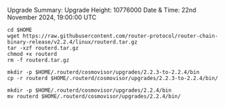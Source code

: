 
Upgrade Summary:
Upgrade Height: 10776000
Date & Time:  22nd November 2024, 19:00:00 UTC
```
cd $HOME
wget https://raw.githubusercontent.com/router-protocol/router-chain-binary-release/v2.2.4/linux/routerd.tar.gz
tar -xzf routerd.tar.gz
chmod +x routerd
rm -f routerd.tar.gz

mkdir -p $HOME/.routerd/cosmovisor/upgrades/2.2.3-to-2.2.4/bin
cp -r routerd $HOME/.routerd/cosmovisor/upgrades/2.2.3-to-2.2.4/bin/

mkdir -p $HOME/.routerd/cosmovisor/upgrades/2.2.4/bin
mv routerd $HOME/.routerd/cosmovisor/upgrades/2.2.4/bin/
```
